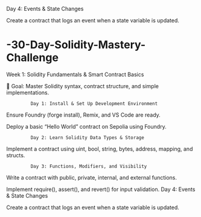 Day 4: Events & State Changes

Create a contract that logs an event when a state variable is updated.

# -30-Day-Solidity-Mastery-Challenge

Week 1: Solidity Fundamentals & Smart Contract Basics

📌 Goal: Master Solidity syntax, contract structure, and simple implementations.

             Day 1: Install & Set Up Development Environment

Ensure Foundry (forge install), Remix, and VS Code are ready.

Deploy a basic “Hello World” contract on Sepolia using Foundry.

             Day 2: Learn Solidity Data Types & Storage
 
Implement a contract using uint, bool, string, bytes, address, mapping, and structs.

             Day 3: Functions, Modifiers, and Visibility

Write a contract with public, private, internal, and external functions.

Implement require(), assert(), and revert() for input validation.
              Day 4: Events & State Changes

Create a contract that logs an event when a state variable is updated.





